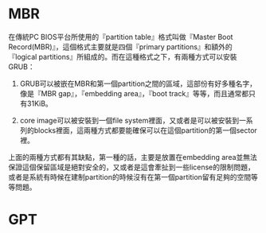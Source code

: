 

# MBR
在傳統PC BIOS平台所使用的『partition table』格式叫做『Master Boot Record(MBR)』，這個格式主要就是四個『primary partitions』和額外的『logical partitions』所組成的。而在這種格式之下，有兩種方式可以安裝GRUB：

1. GRUB可以被嵌在MBR和第一個partition之間的區域，這部份有好多種名字，像是『MBR gap』，『embedding area』，『boot track』等等，而且通常都只有31KiB。

2. core image可以被安裝到一個file system裡面，又或者是可以被安裝到一系列的blocks裡面，這兩種方式都要能確保可以在這個partition的第一個sector裡。

上面的兩種方式都有其缺點，第一種的話，主要是放置在embedding area並無法保證這個保留區域是絕對安全的，又或者是這會牽扯到一些license的限制問題，或者是系統有時候在建制partition的時候沒有在第一個partition留有足夠的空間等等問題。





# GPT